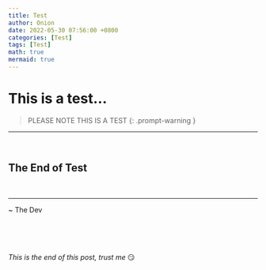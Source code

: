 ```yaml
---
title: Test
author: Onion
date: 2022-05-30 07:56:00 +0800
categories: [Test]
tags: [Test]
math: true
mermaid: true
---
```


# This is a test...

> PLEASE NOTE THIS IS A TEST
{: .prompt-warning }


- - -
<br>

## The End of Test

<br>

- - -

~ The Dev

<br>
<br>
<br>

*This is the end of this post, trust me* 😏
